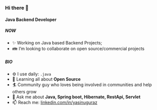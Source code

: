 

<!--
**togrulmusazade/togrulmusazade** is a ✨ _special_ ✨ repository because its `README.md` (this file) appears on your GitHub profile.

Here are some ideas to get you started:

- 🔭 I’m currently working on ...
- 🌱 I’m currently learning ...
- 👯 I’m looking to collaborate on ...
- 🤔 I’m looking for help with ...
- 💬 Ask me about ...
- 📫 How to reach me: ...
- 😄 Pronouns: ...
- ⚡ Fun fact: ...
-->

### Hi there 👋

#### Java Backend Developer 

##### NOW

- ✨ Working on Java based Backend Projects;
- 👪 I’m looking to collaborate on open source/commercial projects

##### BIO

- ⚙️ I use daily: `.java`
- 🌱 Learning all about **Open Source**
- 🏄‍ Community guy who loves being involved in communities and help others grow
- 💬 Ask me about **Java, Spring boot, Hibernate, RestApi, Servlet**
- 📫 Reach me: [linkedin.com/in/yasinuguraz](https://www.linkedin.com/in/toghrulmusazada/)

